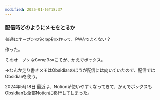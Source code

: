 ```yaml
---
modified: 2025-01-05T18:37
---
```

  

### 配信時どのようにメモをとるか

普通にオープンのScrapBox作って、PWAでよくない？

作った。

そのオープンなScrapBoxこそが、かえでボックス。

→なんか走り書きメモはObsidianのほうが配信には向いていたので、配信ではObsidianを使う。

2024年5月18日 最近は、Notionが使いやすくなってきて、かえでボックスもObsidianも全部Notionに移行してしまった。